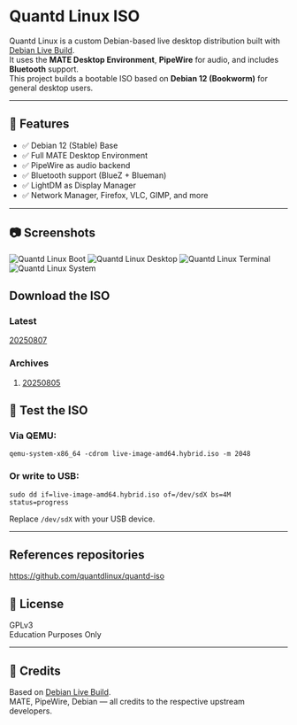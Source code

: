 # Quantd Linux ISO

Quantd Linux is a custom Debian-based live desktop distribution built with [Debian Live Build](https://wiki.debian.org/DebianLive).  
It uses the **MATE Desktop Environment**, **PipeWire** for audio, and includes **Bluetooth** support.  
This project builds a bootable ISO based on **Debian 12 (Bookworm)** for general desktop users.

---

## 🎯 Features

- ✅ Debian 12 (Stable) Base  
- ✅ Full MATE Desktop Environment  
- ✅ PipeWire as audio backend  
- ✅ Bluetooth support (BlueZ + Blueman)  
- ✅ LightDM as Display Manager  
- ✅ Network Manager, Firefox, VLC, GIMP, and more  

---
## 📷 Screenshots
![Quantd Linux Boot](https://i.postimg.cc/V67zCxkk/Screenshot-at-2025-08-08-12-03-37.png)
![Quantd Linux Desktop](https://i.postimg.cc/sgBGDJKW/Screenshot-at-2025-08-08-12-11-49.png)
![Quantd Linux Terminal](https://i.postimg.cc/Kz5Rspc6/Screenshot-at-2025-08-08-12-11-08.png)
![Quantd Linux System](https://i.postimg.cc/cCb1VVpb/Screenshot-at-2025-08-08-12-09-55.png)
## Download the ISO
### Latest
[20250807](https://archive.org/download/quantd-live-image-amd64.hybrid/quantd-live-image-amd64.hybrid.iso)  
### Archives
1. [20250805](https://archive.org/download/live-image-amd64.hybrid_202508/live-image-amd64.hybrid.iso)

## 🧪 Test the ISO

### Via QEMU:

```
qemu-system-x86_64 -cdrom live-image-amd64.hybrid.iso -m 2048
```

### Or write to USB:

```
sudo dd if=live-image-amd64.hybrid.iso of=/dev/sdX bs=4M status=progress
```

Replace `/dev/sdX` with your USB device.

---
## References repositories
https://github.com/quantdlinux/quantd-iso
## 📜 License

GPLv3  
Education Purposes Only

---

## 🧩 Credits    

Based on [Debian Live Build](https://wiki.debian.org/DebianLive).  
MATE, PipeWire, Debian — all credits to the respective upstream developers.
